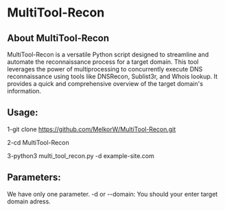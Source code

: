 # MultiTool-Recon

## About MultiTool-Recon
MultiTool-Recon is a versatile Python script designed to streamline and automate the reconnaissance process for a target domain. This tool leverages the power of multiprocessing to concurrently execute DNS reconnaissance using tools like DNSRecon, Sublist3r, and Whois lookup. It provides a quick and comprehensive overview of the target domain's information.

## Usage:

1-git clone https://github.com/MelkorW/MultiTool-Recon.git

2-cd MultiTool-Recon

3-python3 multi_tool_recon.py -d example-site.com

## Parameters:
We have only one parameter.
-d or --domain: You should your enter target domain adress. 



